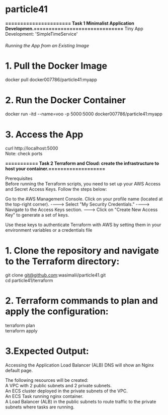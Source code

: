 

# particle41
**====================== Task 1 Minimalist Application Developmen.==============================** 
Tiny App Development: 'SimpleTimeService'

###### Running the App from an Existing Image
# 1. Pull the Docker Image
docker pull docker007786/particle41:myapp

# 2. Run the Docker Container
docker run -itd --name=voo -p 5000:5000 docker007786/particle41:myapp

# 3. Access the App
curl http://localhost:5000<br>
Note: check ports 






**=========== Task 2 Terraform and Cloud: create the infrastructure to host your container.===================** 

Prerequisites<br>
Before running the Terraform scripts, you need to set up your AWS Access and Secret Access Keys. Follow the steps below:<br>

Go to the AWS Management Console.
Click on your profile name (located at the top-right corner). ---->  Select "My Security Credentials." ----> Navigate to the Access Keys section. ---> Click on "Create New Access Key" to generate a set of keys.<br>

Use these keys to authenticate Terraform with AWS by setting them in your environment variables or a credentials file<br>

# 1. Clone the repository and navigate to the Terraform directory:
git clone git@github.com:wasimalii/particle41.git<br>
cd particle41/terraform

# 2. Terraform commands to plan and apply the configuration:
terraform plan<br>
terraform apply

# 3.Expected Output: 

Accessing the Application Load Balancer (ALB) DNS will show an Nginx default page.

The following resources will be created:<br>
A VPC with 2 public subnets and 2 private subnets.<br>
An ECS cluster deployed in the private subnets of the VPC.<br>
An ECS Task running nginx container.<br>
A Load Balancer (ALB) in the public subnets to route traffic to the private subnets where tasks are running.



